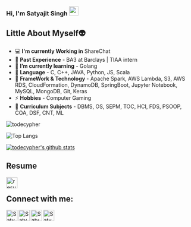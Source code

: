 ### Hi, I'm Satyajit Singh <img src="https://media.giphy.com/media/hvRJCLFzcasrR4ia7z/giphy.gif" width="25px">
## Little About Myself👽
- :computer: **I'm currently Working in** ShareChat
- :luggage: **Past Experience** -  BA3 at Barclays | TIAA intern 
- 🌱 **I’m currently learning** -  Golang
- 💬 **Language** - C, C++, JAVA, Python, JS, Scala
- 🥅 **FrameWork & Technology** - Apache Spark, AWS Lambda, S3, AWS RDS, CloudFormation, DynamoDB, SpringBoot, Jupyter Notebook, MySQL, MongoDB, Git, Keras
- ⚡ **Hobbies** - Computer Gaming
- 📕 **Curriculum Subjects** - DBMS, OS, SEPM, TOC, HCI, FDS, PSOOP, COA, DSF, CNT, ML


<p align="left"> <img src="https://komarev.com/ghpvc/?username=todecypher&label=Profile%20views&color=0e75b6&style=flat" alt="todecypher" /> </p>


![Top Langs](https://github-readme-stats.vercel.app/api/top-langs/?username=todecypher)

[![todecypher's github stats](https://github-readme-stats.vercel.app/api?username=todecypher&count_private=true&include_all_commits=true&theme=radical) ](https://google.com)

## **Resume**
[<img align="left" alt="resume | Resume" width="30px" src="https://cdn4.iconfinder.com/data/icons/education-glyphs-vol-3/52/resume__profile__document__job__CV__interview__career-512.png" />][Resume]
<br />

## Connect with me:
[<img align="left" alt="Satyajit | StopStalk" width="30px" src="https://avatars1.githubusercontent.com/u/14951079?s=400&v=4" />][StopStalk]
[<img align="left" alt="Satyajit | Facebook" width="30px" src="https://cdn.jsdelivr.net/npm/simple-icons@v3/icons/facebook.svg" />][Facebook]
[<img align="left" alt="Satyajit | Instagram" width="30px" src="https://cdn.jsdelivr.net/npm/simple-icons@v3/icons/instagram.svg" />][Instagram]
[<img align="left" alt="Satyajit | LinkedIn" width="30px" src="https://cdn.jsdelivr.net/npm/simple-icons@v3/icons/linkedin.svg" />][linkedin]
<br />
<!-- This section you create this variables that are used above -->
[Facebook]: https://www.facebook.com/devilsatya88
[Instagram]: https://www.instagram.com/decy.16/
[linkedin]: https://www.linkedin.com/in/todecypher/
[StopStalk]: https://www.stopstalk.com/user/profile/decy
[Resume]: https://drive.google.com/file/d/1HT_8VsvmFCZdUkIW9mbYrDEwifylkKZu/view?usp=sharing
